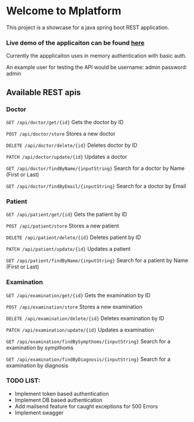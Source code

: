 # Welcome to Mplatform

This project is a showcase for a java spring boot REST application.

### Live demo of the applicaiton can be found [here](https://mplatform.dejanroshkovski.com:8443/)

Currently the appplicaiton uses in memory authentication with basic auth.

An example user for testing the API would be 
username: admin
password: admin

## Available REST apis

### Doctor

``` GET /api/doctor/get/{id} ```
Gets the doctor by ID

``` POST /api/doctor/store ```
Stores a new doctor

``` DELETE /api/doctor/delete/{id} ```
Deletes doctor by ID

``` PATCH /api/doctor/update/{id} ```
Updates a doctor

``` GET /api/doctor/findByName/{inputString} ```
Search for a doctor by Name (First or Last)

``` GET /api/doctor/findByEmail/{inputString} ```
Search for a doctor by Email

### Patient

``` GET /api/patient/get/{id} ```
Gets the patient by ID

``` POST /api/patient/store ```
Stores a new patient

``` DELETE /api/patient/delete/{id} ```
Deletes patient by ID

``` PATCH /api/patient/update/{id} ```
Updates a patient

``` GET /api/patient/findByName/{inputString} ```
Search for a patient by Name (First or Last)

### Examination

``` GET /api/examination/get/{id} ```
Gets the examination by ID

``` POST /api/examination/store ```
Stores a new examination

``` DELETE /api/examination/delete/{id} ```
Deletes examination by ID

``` PATCH /api/examination/update/{id} ```
Updates a examination

``` GET /api/examination/findBySympthoms/{inputString} ```
Search for a examination by sympthoms

``` GET /api/examination/findByDiagnosis/{inputString} ```
Search for a examination by diagnosis

### TODO LIST:

- Implement token based authentication
- Implement DB based authentication
- Add mailsend feature for caught exceptions for 500 Errors
- Implement swagger